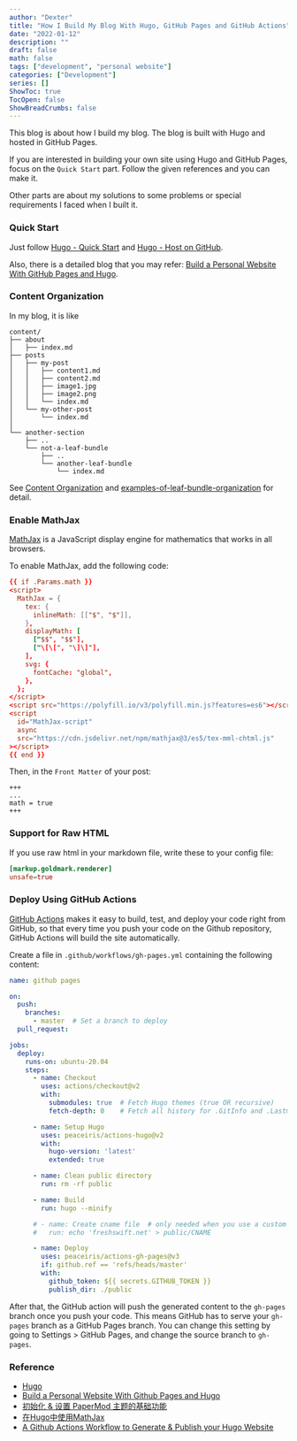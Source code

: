 ```yaml
---
author: "Dexter"
title: "How I Build My Blog With Hugo, GitHub Pages and GitHub Actions"
date: "2022-01-12"
description: ""
draft: false
math: false
tags: ["development", "personal website"]
categories: ["Development"]
series: []
ShowToc: true
TocOpen: false
ShowBreadCrumbs: false
---
```




This blog is about how I build my blog. The blog is built with Hugo and hosted in GitHub Pages.

If you are interested in building your own site using Hugo and GitHub Pages, focus on the `Quick Start` part. Follow the given references and you can make it.

Other parts are about my solutions to some problems or special requirements I faced when I built it.

### Quick Start

Just follow [Hugo - Quick Start](https://gohugo.io/getting-started/quick-start/) and [Hugo - Host on GitHub](https://gohugo.io/hosting-and-deployment/hosting-on-github/).

Also, there is a detailed blog that you may refer: [Build a Personal Website With GitHub Pages and Hugo](https://levelup.gitconnected.com/build-a-personal-website-with-github-pages-and-hugo-6c68592204c7).

### Content Organization

In my blog, it is like

```
content/
├── about
│   ├── index.md
├── posts
│   ├── my-post
│   │   ├── content1.md
│   │   ├── content2.md
│   │   ├── image1.jpg
│   │   ├── image2.png
│   │   └── index.md
│   └── my-other-post
│       └── index.md
│
└── another-section
    ├── ..
    └── not-a-leaf-bundle
        ├── ..
        └── another-leaf-bundle
            └── index.md
```

See [Content Organization](https://gohugo.io/content-management/organization/) and [examples-of-leaf-bundle-organization](https://gohugo.io/content-management/page-bundles/#examples-of-leaf-bundle-organization) for detail.

### Enable MathJax

[MathJax](https://www.mathjax.org/) is a JavaScript display engine for mathematics that works in all browsers.

To enable MathJax, add the following code:

```toml
{{ if .Params.math }}
<script>
  MathJax = {
    tex: {
      inlineMath: [["$", "$"]],
    },
    displayMath: [
      ["$$", "$$"],
      ["\[\[", "\]\]"],
    ],
    svg: {
      fontCache: "global",
    },
  };
</script>
<script src="https://polyfill.io/v3/polyfill.min.js?features=es6"></script>
<script
  id="MathJax-script"
  async
  src="https://cdn.jsdelivr.net/npm/mathjax@3/es5/tex-mml-chtml.js"
></script>
{{ end }}
```

Then, in the `Front Matter` of your post:

```
+++
...
math = true
+++
```

### Support for Raw HTML

If you use raw html in your markdown file, write these to your config file:

```toml
[markup.goldmark.renderer]
unsafe=true
```

### Deploy Using GitHub Actions

[GitHub Actions](https://github.com/features/actions) makes it easy to build, test, and deploy your code right from GitHub, so that every time you push your code on the Github repository, GitHub Actions will build the site automatically.

Create a file in `.github/workflows/gh-pages.yml` containing the following content:

```yml
name: github pages

on:
  push:
    branches:
      - master  # Set a branch to deploy
  pull_request:

jobs:
  deploy:
    runs-on: ubuntu-20.04
    steps:
      - name: Checkout
        uses: actions/checkout@v2
        with:
          submodules: true  # Fetch Hugo themes (true OR recursive)
          fetch-depth: 0    # Fetch all history for .GitInfo and .Lastmod

      - name: Setup Hugo
        uses: peaceiris/actions-hugo@v2
        with:
          hugo-version: 'latest'
          extended: true

      - name: Clean public directory
        run: rm -rf public

      - name: Build
        run: hugo --minify

      # - name: Create cname file  # only needed when you use a custom domain
      #   run: echo 'freshswift.net' > public/CNAME

      - name: Deploy
        uses: peaceiris/actions-gh-pages@v3
        if: github.ref == 'refs/heads/master'
        with:
          github_token: ${{ secrets.GITHUB_TOKEN }}
          publish_dir: ./public
```

After that, the GitHub action will push the generated content to the `gh-pages` branch once you push your code. This means GitHub has to serve your `gh-pages` branch as a GitHub Pages branch. You can change this setting by going to Settings > GitHub Pages, and change the source branch to `gh-pages`.

### Reference

- [Hugo](https://gohugo.io/)
- [Build a Personal Website With Github Pages and Hugo](https://levelup.gitconnected.com/build-a-personal-website-with-github-pages-and-hugo-6c68592204c7)
- [初始化 & 设置 PaperMod 主题的基础功能](https://aikenh.cn/posts/%E5%88%9D%E5%A7%8B%E5%8C%96%E8%AE%BE%E7%BD%AEpapermod%E4%B8%BB%E9%A2%98%E7%9A%84%E5%9F%BA%E7%A1%80%E5%8A%9F%E8%83%BD/)
- [在Hugo中使用MathJax](https://note.qidong.name/2018/03/hugo-mathjax/)
- [A Github Actions Workflow to Generate & Publish your Hugo Website](https://medium.com/zendesk-engineering/a-github-actions-workflow-to-generate-publish-your-hugo-website-f36375e56cf7)
